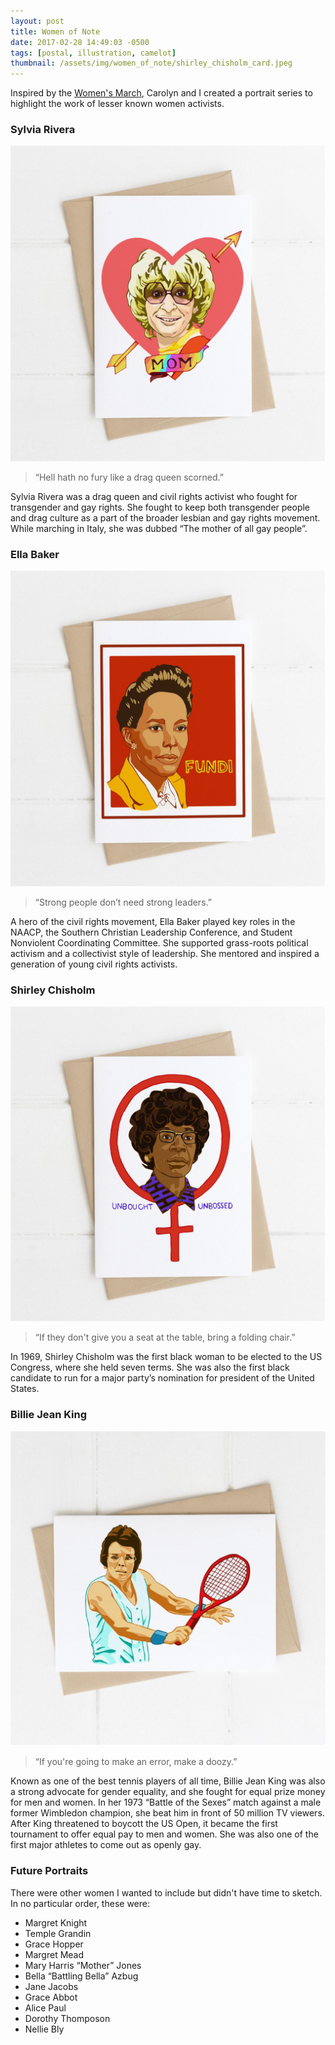 ```yaml
---
layout: post
title: Women of Note
date: 2017-02-28 14:49:03 -0500
tags: [postal, illustration, camelot]
thumbnail: /assets/img/women_of_note/shirley_chisholm_card.jpeg
---
```


Inspired by the [Women's March](https://en.wikipedia.org/wiki/2017_Women%27s_March), Carolyn and I created a portrait series to highlight the work of lesser known women activists.

### Sylvia Rivera

<div class="row">
  <div class="col-lg-12 pt-4 pb-4">
  	<img class="prototype" src="/assets/img/women_of_note/sylvia_rivera_card.jpeg" alt="Sylvia Rivera A7 card"/>
  </div>
</div>

> “Hell hath no fury like a drag queen scorned.”

Sylvia Rivera was a drag queen and civil rights activist who fought for transgender and gay rights. She fought to keep both transgender people and drag culture as a part of the broader lesbian and gay rights movement. While marching in Italy, she was dubbed “The mother of all gay people”.

### Ella Baker

<div class="row">
  <div class="col-lg-12 pt-4 pb-4">
    <img class="prototype" src="/assets/img/women_of_note/ella_baker_card.jpeg" alt="Ella Baker A7 card"/>
  </div>
</div>

> “Strong people don’t need strong leaders.”

A hero of the civil rights movement, Ella Baker played key roles in the NAACP, the Southern Christian Leadership Conference, and Student Nonviolent Coordinating Committee. She supported grass-roots political activism and a collectivist style of leadership. She mentored and inspired a generation of young civil rights activists.

### Shirley Chisholm

<div class="row">
  <div class="col-lg-12 pt-4 pb-4">
    <img class="prototype" src="/assets/img/women_of_note/shirley_chisholm_card.jpeg" alt="Ella Baker A7 card"/>
  </div>
</div>

> “If they don't give you a seat at the table, bring a folding chair.”

In 1969, Shirley Chisholm was the first black woman to be elected to the US Congress, where she held seven terms. She was also the first black candidate to run for a major party’s nomination for president of the United States.

### Billie Jean King

<div class="row">
  <div class="col-lg-12 pt-2 pb-4">
    <img class="prototype" src="/assets/img/women_of_note/bjk_card.jpg" alt="Ella Baker A7 card"/>
  </div>
</div>

> “If you're going to make an error, make a doozy.”

Known as one of the best tennis players of all time, Billie Jean King was also a strong advocate for gender equality, and she fought for equal prize money for men and women. In her 1973 “Battle of the Sexes” match against a male former Wimbledon champion, she beat him in front of 50 million TV viewers. After King threatened to boycott the US Open, it became the first tournament to offer equal pay to men and women. She was also one of the first major athletes to come out as openly gay.

### Future Portraits

There were other women I wanted to include but didn't have time to sketch. In no particular order, these were:

- Margret Knight
- Temple Grandin
- Grace Hopper
- Margret Mead
- Mary Harris “Mother” Jones
- Bella “Battling Bella” Azbug
- Jane Jacobs
- Grace Abbot
- Alice Paul
- Dorothy Thomposon
- Nellie Bly
